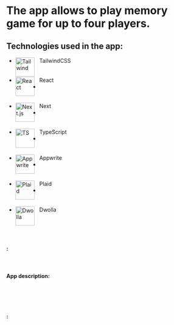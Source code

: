 # The app allows to play memory game for up to four players.

## Technologies used in the app:
- <img align="left" alt="Tailwind" width="50px" src="https://cdn.jsdelivr.net/gh/devicons/devicon@latest/icons/tailwindcss/tailwindcss-original.svg" style="padding-right:10px;" /> TailwindCSS
  <br/> <br/> <br/> 
- <img align="left" alt="React" width="50px" src="https://cdn.jsdelivr.net/gh/devicons/devicon@latest/icons/react/react-original.svg" style="padding-right:10px;" /> React
-  <br/> <br/> <br/> 
- <img align="left" alt="Next.js" width="50px" src="https://cdn.jsdelivr.net/gh/devicons/devicon@latest/icons/nextjs/nextjs-original.svg" style="padding-right:10px;" /> Next
-  <br/> <br/> <br/> 
- <img align="left" alt="TS" width="50px" src="https://cdn.jsdelivr.net/gh/devicons/devicon@latest/icons/typescript/typescript-original.svg" style="padding-right:10px;" /> TypeScript
-  <br/> <br/> <br/>  
- <img align="left" alt="Appwrite" width="50px" src="https://cdn.jsdelivr.net/gh/devicons/devicon@latest/icons/appwrite/appwrite-original.svg" style="padding-right:10px;" /> Appwrite
-  <br/> <br/> <br/> 
- <img align="left" alt="Plaid" width="50px" src="https://cdn-images-1.medium.com/max/1200/1*7B-88PmnmGE5J7oRQscIeg.png" style="padding-right:10px;" /> Plaid
-  <br/> <br/> <br/> 
- <img align="left" alt="Dwolla" width="50px" src="https://cdn.icon-icons.com/icons2/2699/PNG/512/dwolla_logo_icon_171208.png" style="padding-right:10px;" /> Dwolla 

<br/> <br/> <br/> 

#### :

<br/> 

#### App description:

<br/> <br/> <br/> 

#### :





